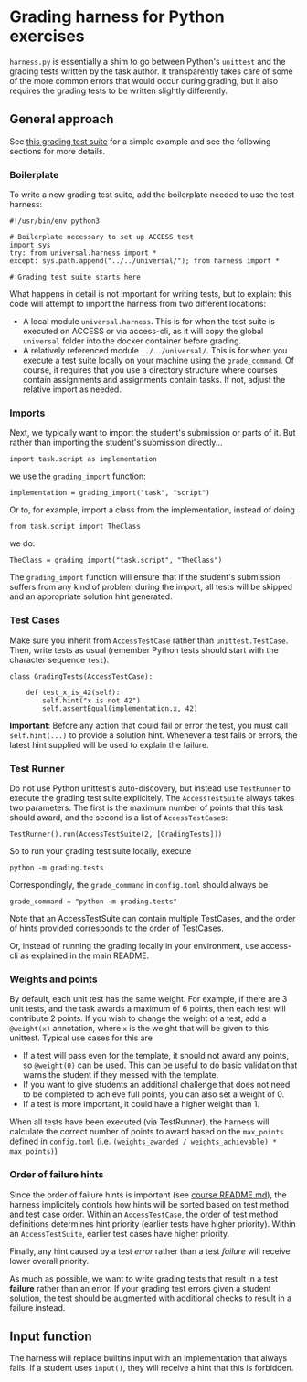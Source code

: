 # Grading harness for Python exercises

`harness.py` is essentially a shim to go between Python's `unittest` and the
grading tests written by the task author. It transparently takes care of some
of the more common errors that would occur during grading, but it also requires
the grading tests to be written slightly differently.

## General approach

See [this grading test suite](../02_basics/variable_assignment/grading/tests.py) for a
simple example and see the following sections for more details.

### Boilerplate

To write a new grading test suite, add the boilerplate needed to use the test
harness:

```
#!/usr/bin/env python3

# Boilerplate necessary to set up ACCESS test
import sys
try: from universal.harness import *
except: sys.path.append("../../universal/"); from harness import *

# Grading test suite starts here
```

What happens in detail is not important for writing tests, but to explain: this
code will attempt to import the harness from two different locations:

 * A local module `universal.harness`. This is for when the test suite is executed on ACCESS or via access-cli, as it will copy the global `universal` folder into the docker container before grading.
 * A relatively referenced module `../../universal/`. This is for when you execute a test suite locally on your machine using the `grade_command`. Of course, it requires that you use a directory structure where courses contain assignments and assignments contain tasks. If not, adjust the relative import as needed.

### Imports

Next, we typically want to import the student's submission or parts of it.
But rather than importing the student's submission directly...

```
import task.script as implementation
```

we use the `grading_import` function:

```
implementation = grading_import("task", "script")
```

Or to, for example, import a class from the implementation, instead of doing

```
from task.script import TheClass
```

we do:

```
TheClass = grading_import("task.script", "TheClass")
```

The `grading_import` function will ensure that if the student's submission
suffers from any kind of problem during the import, all tests will be skipped
and an appropriate solution hint generated.

### Test Cases

Make sure you inherit from `AccessTestCase` rather than `unittest.TestCase`.
Then, write tests as usual (remember Python tests should start with the 
character sequence `test`).

```
class GradingTests(AccessTestCase):

    def test_x_is_42(self):
        self.hint("x is not 42")
        self.assertEqual(implementation.x, 42)
```

**Important**: Before any action that could fail or error the test, you must
call `self.hint(...)` to provide a solution hint. Whenever a test fails or
errors, the latest hint supplied will be used to explain the failure.

### Test Runner

Do not use Python unittest's auto-discovery, but instead use `TestRunner` to
execute the grading test suite explicitely. The `AccessTestSuite` always takes
two parameters. The first is the maximum number of points that this task should
award, and the second is a list of `AccessTestCase`s:

```
TestRunner().run(AccessTestSuite(2, [GradingTests]))
```

So to run your grading test suite locally, execute

```
python -m grading.tests
```

Correspondingly, the `grade_command` in `config.toml` should always be

```
grade_command = "python -m grading.tests"
```

Note that an AccessTestSuite can contain multiple TestCases, and the order of
hints provided corresponds to the order of TestCases.

Or, instead of running the grading locally in your environment, use access-cli
as explained in the main README.

### Weights and points

By default, each unit test has the same weight. For example, if there are 3 unit
tests, and the task awards a maximum of 6 points, then each test will contribute
2 points. If you wish to change the weight of a test, add a `@weight(x)` 
annotation, where `x` is the weight that will be given to this unittest. Typical
use cases for this are

 * If a test will pass even for the template, it should not award any points,
   so `@weight(0)` can be used. This can be useful to do basic validation that
   warns the student if they messed with the template.
 * If you want to give students an additional challenge that does not need to be
   completed to achieve full points, you can also set a weight of 0.
 * If a test is more important, it could have a higher weight than 1.

When all tests have been executed (via TestRunner), the harness will calculate
the correct number of points to award based on the `max_points` defined in
`config.toml` (i.e. `(weights_awarded / weights_achievable) * max_points)`)

### Order of failure hints

Since the order of failure hints is important (see
[course README.md](../README.md)), the harness implicitely controls how hints
will be sorted based on test method and test case order. Within an
`AccessTestCase`, the order of test method definitions determines hint priority
(earlier tests have higher priority). Within an `AccessTestSuite`, earlier test
cases have higher priority.

Finally, any hint caused by a test *error* rather than a test *failure* will receive
lower overall priority.

As much as possible, we want to write grading tests that result in a test
**failure** rather than an error. If your grading test errors given a student
solution, the test should be augmented with additional checks to result in a
failure instead.

## Input function

The harness will replace builtins.input with an implementation that always
fails. If a student uses `input()`, they will receive a hint that this is
forbidden.

